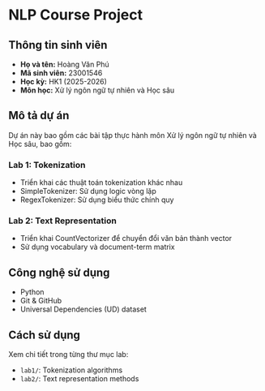 # NLP Course Project

## Thông tin sinh viên
- **Họ và tên:** Hoàng Văn Phú
- **Mã sinh viên:** 23001546
- **Học kỳ:** HK1 (2025-2026)
- **Môn học:** Xử lý ngôn ngữ tự nhiên và Học sâu

## Mô tả dự án
Dự án này bao gồm các bài tập thực hành môn Xử lý ngôn ngữ tự nhiên và Học sâu, bao gồm:

### Lab 1: Tokenization
- Triển khai các thuật toán tokenization khác nhau
- SimpleTokenizer: Sử dụng logic vòng lặp
- RegexTokenizer: Sử dụng biểu thức chính quy

### Lab 2: Text Representation
- Triển khai CountVectorizer để chuyển đổi văn bản thành vector
- Sử dụng vocabulary và document-term matrix

## Công nghệ sử dụng
- Python
- Git & GitHub
- Universal Dependencies (UD) dataset

## Cách sử dụng
Xem chi tiết trong từng thư mục lab:
- `lab1/`: Tokenization algorithms
- `lab2/`: Text representation methods

